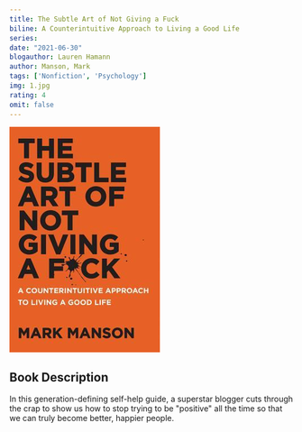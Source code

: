 ```yaml
---
title: The Subtle Art of Not Giving a Fuck
biline: A Counterintuitive Approach to Living a Good Life
series: 
date: "2021-06-30"
blogauthor: Lauren Hamann
author: Manson, Mark
tags: ['Nonfiction', 'Psychology']
img: 1.jpg
rating: 4
omit: false
---
```


![Book Cover](1.jpg)

## Book Description

In this generation-defining self-help guide, a superstar blogger cuts through the crap to show us how to stop trying to be "positive" all the time so that we can truly become better, happier people.